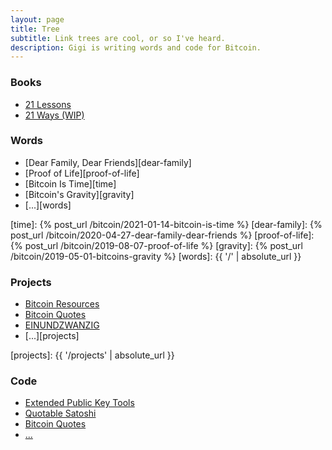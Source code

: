 ```yaml
---
layout: page
title: Tree
subtitle: Link trees are cool, or so I've heard.
description: Gigi is writing words and code for Bitcoin.
---
```


### Books

- [21 Lessons][21-lessons]
- [21 Ways (WIP)][21-ways]

### Words

- [Dear Family, Dear Friends][dear-family]
- [Proof of Life][proof-of-life]
- [Bitcoin Is Time][time]
- [Bitcoin's Gravity][gravity]
- [...][words]

[21-lessons]: https://21lessons.com
[21-ways]: https://patreon.com/dergigi
[time]: {% post_url /bitcoin/2021-01-14-bitcoin-is-time %}
[dear-family]: {% post_url /bitcoin/2020-04-27-dear-family-dear-friends %}
[proof-of-life]: {% post_url /bitcoin/2019-08-07-proof-of-life %}
[gravity]: {% post_url /bitcoin/2019-05-01-bitcoins-gravity %}
[words]: {{ '/' | absolute_url }}

### Projects

- [Bitcoin Resources][resources]
- [Bitcoin Quotes][quotes-web]
- [EINUNDZWANZIG][einundzwanzig]
- [...][projects]

[resources]: https://bitcoin-resources.com
[quotes-web]: https://www.bitcoin-quotes.com
[einundzwanzig]: https://einundzwanzig.space
[projects]: {{ '/projects' | absolute_url }}

### Code

- [Extended Public Key Tools][xpub-tools]
- [Quotable Satoshi][quotablesatoshi]
- [Bitcoin Quotes][quotes]
- [...][github]

[xpub-tools]: https://github.com/swan-bitcoin/xpub-tool
[quotablesatoshi]: https://twitter.com/quotablesatoshi
[quotes]: https://github.com/dergigi/btc-quotes
[github]: https://github.com/dergigi
